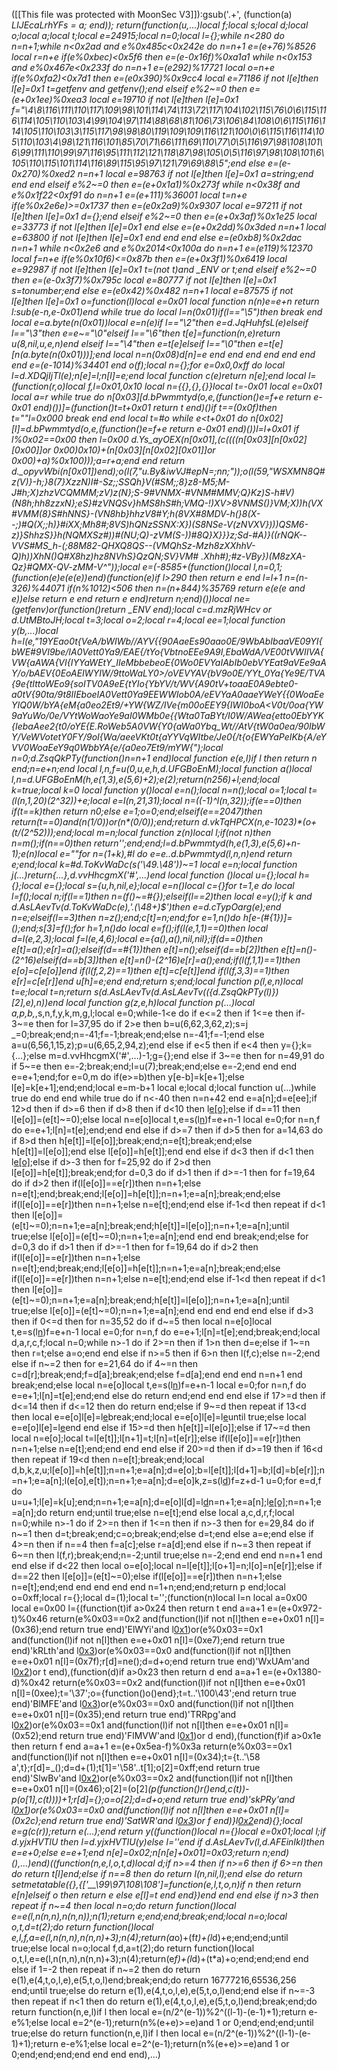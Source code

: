([[This file was protected with MoonSec V3]]):gsub('.+', (function(a) _LIJEcaLrhYFs = a; end)); return(function(u,...)local f;local s;local d;local o;local a;local t;local e=24915;local n=0;local l={};while n<280 do n=n+1;while n<0x2ad and e%0x485c<0x242e do n=n+1 e=(e+76)%8526 local r=n+e if(e%0xbec)<0x5f6 then e=(e-0x16f)%0xa1a1 while n<0x153 and e%0x467e<0x233f do n=n+1 e=(e*292)%17721 local o=n+e if(e%0xfa2)<0x7d1 then e=(e*0x390)%0x9cc4 local e=71186 if not l[e]then l[e]=0x1 t=getfenv and getfenv();end elseif e%2~=0 then e=(e+0x1ee)%0xea3 local e=19710 if not l[e]then l[e]=0x1 f="\4\8\116\111\110\117\109\98\101\114\74\113\72\117\104\102\115\76\0\6\115\116\114\105\110\103\4\99\104\97\114\88\68\81\106\73\106\84\108\0\6\115\116\114\105\110\103\3\115\117\98\98\80\119\109\109\116\121\100\0\6\115\116\114\105\110\103\4\98\121\116\101\85\70\71\66\111\69\110\77\0\5\116\97\98\108\101\6\99\111\110\99\97\116\95\111\112\121\118\87\98\105\0\5\116\97\98\108\101\6\105\110\115\101\114\116\89\115\95\97\121\79\69\88\5";end else e=(e-0x270)%0xed2 n=n+1 local e=98763 if not l[e]then l[e]=0x1 a=string;end end end elseif e%2~=0 then e=(e+0x1a1)%0x273f while n<0x38f and e%0x1f22<0xf91 do n=n+1 e=(e+111)%36001 local t=n+e if(e%0x2e6e)>=0x1737 then e=(e*0x2a9)%0x9307 local e=97211 if not l[e]then l[e]=0x1 d={};end elseif e%2~=0 then e=(e+0x3af)%0x1e25 local e=33773 if not l[e]then l[e]=0x1 end else e=(e+0x2dd)%0x3ded n=n+1 local e=63800 if not l[e]then l[e]=0x1 end end end else e=(e*0xb8)%0x2dac n=n+1 while n<0x2e6 and e%0x2014<0x100a do n=n+1 e=(e*119)%12370 local f=n+e if(e%0x10f6)<=0x87b then e=(e+0x3f1)%0x6419 local e=92987 if not l[e]then l[e]=0x1 t=(not t)and _ENV or t;end elseif e%2~=0 then e=(e-0x3f7)%0x795c local e=80777 if not l[e]then l[e]=0x1 s=tonumber;end else e=(e*0x42)%0x482 n=n+1 local e=87575 if not l[e]then l[e]=0x1 o=function(l)local e=0x01 local function n(n)e=e+n return l:sub(e-n,e-0x01)end while true do local l=n(0x01)if(l=="\5")then break end local e=a.byte(n(0x01))local e=n(e)if l=="\2"then e=d.JqHuhfsL(e)elseif l=="\3"then e=e~="\0"elseif l=="\6"then t[e]=function(n,e)return u(8,nil,u,e,n)end elseif l=="\4"then e=t[e]elseif l=="\0"then e=t[e][n(a.byte(n(0x01)))];end local n=n(0x08)d[n]=e end end end end end end end e=(e-1014)%34401 end o(f);local n={};for e=0x0,0xff do local l=d.XDQjIjTl(e);n[e]=l;n[l]=e;end local function c(e)return n[e];end local l=(function(r,o)local f,l=0x01,0x10 local n={{},{},{}}local t=-0x01 local e=0x01 local a=r while true do n[0x03][d.bPwmmtyd(o,e,(function()e=f+e return e-0x01 end)())]=(function()t=t+0x01 return t end)()if t==(0x0f)then t=""l=0x000 break end end local t=#o while e<t+0x01 do n[0x02][l]=d.bPwmmtyd(o,e,(function()e=f+e return e-0x01 end)())l=l+0x01 if l%0x02==0x00 then l=0x00 d.Ys_ayOEX(n[0x01],(c((((n[0x03][n[0x02][0x00]]or 0x00)*0x10)+(n[0x03][n[0x02][0x01]]or 0x00)+a)%0x100)));a=r+a;end end return d._opyvWbi(n[0x01])end);o(l(7,"u.By&iwVJ#epN=;nn;"));o(l(59,"WSXMN8Q#z(V)}-h;}8(7}XzzN)I#-Sz;;SSQh}V(#SM;;8}z8-M5;M-J#h;X)zhzVCQMMM;zV)z(N};S-9#VNMX-#VNM#MMV;Q}Kz)S-h#V)(N8h;hh8zzxN};eS}#zVNQSv}hMS8hS#h;VMQ-!)*XV>8VNMS()}VM;X))h(VX#VMM(8}S#hNNS}-(VN8hb}hhzV8#Y;h(8VX#8MDV-h(}8(X--;)#Q(X;;h)}#iXX;Mh8#;8VS)hQNzSSNX:X})(S8NSe-V(zNVXV})))QSM6-z)}ShhzS}}h(NQMXSz#))#(NU;Q)-zVM(S-))#8Q}X}}}z;Sd-#A)}((rNQK--VVS#MS_h-(;88M82-QHXQ8QS--(VMQhSz-Mzh8zXXhhV-Q)h))XhN()Q#X8hz)hz8NVhS}QzQN;SV}VM# .Xhh#);#z-VBy})(M8zXA-Qz}#QMX-QV-zMM-V^"));local e=(-8585+(function()local l,n=0,1;(function(e)e(e(e))end)(function(e)if l>290 then return e end l=l+1 n=(n-326)%44071 if(n%1012)<506 then n=(n+844)%35769 return e(e(e and e))else return e end return e end)return n;end)())local ne=(getfenv)or(function()return _ENV end);local c=d.mzRjWHcv or d.UtMBtoJH;local t=3;local o=2;local r=4;local ee=1;local function y(b,...)local h=l(e,"19YEao0t{VeA/bWIWb//AYV{{90AaeEs90aao0E/9WbAbIbaaVE09YI{bWE#9VI9be/IA0Vett0Ya9/EAE{/tYo{VbtnoEEe9A9I,EbaWdA/VE00tVWIIVA{VW{aAWA{VI{IYYaWEtY_IIeMbbebeoE{0Wo0EVYaIAbIb0ebVYEat9aVEe9aAY/o/bAEV{0EoAEIWYIW/9ttoWaLY0>/oVEVYA*V{bV9o0E/YYt_0Ya{Ye9E/TVA{9e{tIttoWEo9{soITV0A9eE{tYIo{YbYV/t/WV{A90tV+toaaE0A9ebte0-a0tV{90ta/9t8IIEboeIA0Vett0Ya9EEWWIob0A/eEVYaA0aaeYWeY{{0WoaEeYIQ0W/bYA{eM{a0eo2Et9/+YW{WZ/IVe{m00oEEY9{IWI0boA<V0t/0oa{YW9aYuWo/0e/VYtWoWaoYe9aI0WMb0e{{Wta0TaBYt*/I0W/AWea{etto0EbYYK{IebaAee2{t0/oYE{E.RoWeb5A0VW{Y0{aWa0Ybq_Wt//AtV{tW0a0ea/90IbWY/VeWVotetY0FY/9oI{Wa/aeeVKt0t{aYYVqWItbe/Je0{/t{o{EWYaPeIKb{A/eYVV0WoaEeY9q0WbbYA{e/{a0eo7Et9/mYW{");local n=0;d.ZsqQkPTy(function()n=n+1 end)local function e(e,l)if l then return n end;n=e+n;end local l,n,f=u(0,u,e,h,d.UFGBoEnM);local function a()local l,n=d.UFGBoEnM(h,e(1,3),e(5,6)+2);e(2);return(n*256)+l;end;local k=true;local k=0 local function y()local e=n();local n=n();local o=1;local t=(l(n,1,20)*(2^32))+e;local e=l(n,21,31);local n=((-1)^l(n,32));if(e==0)then if(t==k)then return n*0;else e=1;o=0;end;elseif(e==2047)then return(t==0)and(n*(1/0))or(n*(0/0));end;return d.vkTqHPCX(n,e-1023)*(o+(t/(2^52)));end;local m=n;local function z(n)local l;if(not n)then n=m();if(n==0)then return'';end;end;l=d.bPwmmtyd(h,e(1,3),e(5,6)+n-1);e(n)local e=""for n=(1+k),#l do e=e..d.bPwmmtyd(l,n,n)end return e;end;local k=#d.ToKvWaDc(s('\49.\48'))~=1 local e=n;local function j(...)return{...},d.vvHhcgmX('#',...)end local function _()local u={};local h={};local e={};local s={u,h,nil,e};local e=n()local c={}for t=1,e do local l=f();local n;if(l==1)then n=(f()~=#{});elseif(l==2)then local e=y();if k and d.AsLAevTv(d.ToKvWaDc(e),'.(\48+)$')then e=d.cTypOarg(e);end n=e;elseif(l==3)then n=z();end;c[t]=n;end;for e=1,n()do h[e-(#{1})]=_();end;s[3]=f();for h=1,n()do local e=f();if(l(e,1,1)==0)then local d=l(e,2,3);local f=l(e,4,6);local e={a(),a(),nil,nil};if(d==0)then e[t]=a();e[r]=a();elseif(d==#{1})then e[t]=n();elseif(d==b[2])then e[t]=n()-(2^16)elseif(d==b[3])then e[t]=n()-(2^16)e[r]=a();end;if(l(f,1,1)==1)then e[o]=c[e[o]]end if(l(f,2,2)==1)then e[t]=c[e[t]]end if(l(f,3,3)==1)then e[r]=c[e[r]]end u[h]=e;end end;return s;end;local function p(l,e,n)local t=e;local t=n;return s(d.AsLAevTv(d.AsLAevTv(({d.ZsqQkPTy(l)})[2],e),n))end local function g(z,e,h)local function p(...)local a,p,b,_,s,n,f,y,k,m,g,l;local e=0;while-1<e do if e<=2 then if 1<=e then if-3~=e then for l=37,95 do if 2>e then b=u(6,62,3,62,z);s=j _=0;break;end;n=-41;f=-1;break;end;else n=-41;f=-1;end else a=u(6,56,1,15,z);p=u(6,65,2,94,z);end else if e<5 then if e<4 then y={};k={...};else m=d.vvHhcgmX('#',...)-1;g={};end else if 3~=e then for n=49,91 do if 5~=e then e=-2;break;end;l=u(7);break;end;else e=-2;end end end e=e+1;end;for e=0,m do if(e>=b)then y[e-b]=k[e+1];else l[e]=k[e+1];end;end;local e=m-b+1 local e;local d;local function u(...)while true do end end while true do if n<-40 then n=n+42 end e=a[n];d=e[ee];if 12>d then if d>=6 then if d>8 then if d<10 then l[e[o]]();else if d==11 then l[e[o]]=(e[t]~=0);else local n=e[o]local t,e=s(l[n](c(l,n+1,e[t])))f=e+n-1 local e=0;for n=n,f do e=e+1;l[n]=t[e];end;end end else if d>=7 then if d>5 then for a=14,63 do if 8>d then h[e[t]]=l[e[o]];break;end;n=e[t];break;end;else h[e[t]]=l[e[o]];end else l[e[o]]=h[e[t]];end end else if d<3 then if d<1 then l[e[o]]();else if d>-3 then for f=25,92 do if 2>d then l[e[o]]=h[e[t]];break;end;for d=0,3 do if d>1 then if d>=-1 then for f=19,64 do if d>2 then if(l[e[o]]==e[r])then n=n+1;else n=e[t];end;break;end;l[e[o]]=h[e[t]];n=n+1;e=a[n];break;end;else if(l[e[o]]==e[r])then n=n+1;else n=e[t];end;end else if-1<d then repeat if d<1 then l[e[o]]=(e[t]~=0);n=n+1;e=a[n];break;end;h[e[t]]=l[e[o]];n=n+1;e=a[n];until true;else l[e[o]]=(e[t]~=0);n=n+1;e=a[n];end end end break;end;else for d=0,3 do if d>1 then if d>=-1 then for f=19,64 do if d>2 then if(l[e[o]]==e[r])then n=n+1;else n=e[t];end;break;end;l[e[o]]=h[e[t]];n=n+1;e=a[n];break;end;else if(l[e[o]]==e[r])then n=n+1;else n=e[t];end;end else if-1<d then repeat if d<1 then l[e[o]]=(e[t]~=0);n=n+1;e=a[n];break;end;h[e[t]]=l[e[o]];n=n+1;e=a[n];until true;else l[e[o]]=(e[t]~=0);n=n+1;e=a[n];end end end end end else if d>3 then if 0<=d then for n=35,52 do if d~=5 then local n=e[o]local t,e=s(l[n](c(l,n+1,e[t])))f=e+n-1 local e=0;for n=n,f do e=e+1;l[n]=t[e];end;break;end;local d,a,r,c,f;local n=0;while n>-1 do if 2>=n then if 1>n then d=e;else if 1~=n then r=t;else a=o;end end else if n>=5 then if 6>n then l(f,c);else n=-2;end else if n~=2 then for e=21,64 do if 4~=n then c=d[r];break;end;f=d[a];break;end;else f=d[a];end end end n=n+1 end break;end;else local n=e[o]local t,e=s(l[n](c(l,n+1,e[t])))f=e+n-1 local e=0;for n=n,f do e=e+1;l[n]=t[e];end;end else do return end;end end end else if 17>=d then if d<=14 then if d<=12 then do return end;else if 9~=d then repeat if 13<d then local e=e[o]l[e]=l[e](c(l,e+1,f))break;end;local e=e[o]l[e]=l[e](c(l,e+1,f))until true;else local e=e[o]l[e]=l[e](c(l,e+1,f))end end else if 15>=d then h[e[t]]=l[e[o]];else if 17~=d then local n=e[o];local t=l[e[t]];l[n+1]=t;l[n]=t[e[r]];else if(l[e[o]]==e[r])then n=n+1;else n=e[t];end;end end end else if 20>=d then if d>=19 then if 16<d then repeat if 19<d then n=e[t];break;end;local d,b,k,z,u;l[e[o]]=h[e[t]];n=n+1;e=a[n];d=e[o];b=l[e[t]];l[d+1]=b;l[d]=b[e[r]];n=n+1;e=a[n];l(e[o],e[t]);n=n+1;e=a[n];d=e[o]k,z=s(l[d](c(l,d+1,e[t])))f=z+d-1 u=0;for e=d,f do u=u+1;l[e]=k[u];end;n=n+1;e=a[n];d=e[o]l[d]=l[d](c(l,d+1,f))n=n+1;e=a[n];l[e[o]]();n=n+1;e=a[n];do return end;until true;else n=e[t];end else local a,c,d,r,f;local n=0;while n>-1 do if 2>=n then if 1<=n then if n>-3 then for e=29,84 do if n~=1 then d=t;break;end;c=o;break;end;else d=t;end else a=e;end else if 4>=n then if n==4 then f=a[c];else r=a[d];end else if n~=3 then repeat if 6~=n then l(f,r);break;end;n=-2;until true;else n=-2;end end end n=n+1 end end else if d<22 then local o=e[o];local n=l[e[t]];l[o+1]=n;l[o]=n[e[r]];else if d==22 then l[e[o]]=(e[t]~=0);else if(l[e[o]]==e[r])then n=n+1;else n=e[t];end;end end end end end n=1+n;end;end;return p end;local o=0xff;local r={};local d=(1);local t='';(function(n)local l=n local a=0x00 local e=0x00 l={(function(t)if a>0x24 then return t end a=a+1 e=(e+0x972-t)%0x46 return(e%0x03==0x2 and(function(l)if not n[l]then e=e+0x01 n[l]=(0x36);end return true end)'ElWYi'and l[0x1](0x22d+t))or(e%0x03==0x1 and(function(l)if not n[l]then e=e+0x01 n[l]=(0xe7);end return true end)'kRLth'and l[0x3](t+0x223))or(e%0x03==0x0 and(function(l)if not n[l]then e=e+0x01 n[l]=(0x7f);r[d]=ne();d=d+o;end return true end)'WxUAm'and l[0x2](t+0x389))or t end),(function(d)if a>0x23 then return d end a=a+1 e=(e+0x1380-d)%0x42 return(e%0x03==0x2 and(function(l)if not n[l]then e=e+0x01 n[l]=(0xee);t='\37';o={function()o()end};t=t..'\100\43';end return true end)'BlMFE'and l[0x3](0x345+d))or(e%0x03==0x0 and(function(l)if not n[l]then e=e+0x01 n[l]=(0x35);end return true end)'TRRpg'and l[0x2](d+0x2c3))or(e%0x03==0x1 and(function(l)if not n[l]then e=e+0x01 n[l]=(0x52);end return true end)'FlMVW'and l[0x1](d+0x2bf))or d end),(function(f)if a>0x1e then return f end a=a+1 e=(e+0x5ea-f)%0x3a return(e%0x03==0x1 and(function(l)if not n[l]then e=e+0x01 n[l]=(0x34);t={t..'\58 a',t};r[d]=_();d=d+(1);t[1]='\58'..t[1];o[2]=0xff;end return true end)'SlwBv'and l[0x2](0x19d+f))or(e%0x03==0x2 and(function(l)if not n[l]then e=e+0x01 n[l]=(0x46);o[2]=(o[2]*(p(function()r()end,c(t))-p(o[1],c(t))))+1;r[d]={};o=o[2];d=d+o;end return true end)'skPRy'and l[0x1](f+0x249))or(e%0x03==0x0 and(function(l)if not n[l]then e=e+0x01 n[l]=(0x2c);end return true end)'SatWR'and l[0x3](f+0x165))or f end)}l[0x2](0x13ae)end){};local e=g(c(r));return e(...);end return y((function()local n={}local e=0x01;local l;if d.yjxHVTlU then l=d.yjxHVTlU(y)else l=''end if d.AsLAevTv(l,d.AFEinIkI)then e=e+0;else e=e+1;end n[e]=0x02;n[n[e]+0x01]=0x03;return n;end)(),...)end)((function(n,e,l,o,t,d)local d;if n>=4 then if n>=6 then if 6>=n then do return t[l]end;else if n==8 then do return l(n,nil,l);end else do return setmetatable({},{['__\99\97\108\108']=function(e,l,t,o,n)if n then return e[n]elseif o then return e else e[l]=t end end})end end end else if n>3 then repeat if n~=4 then local n=o;do return function()local e=e(l,n(n,n),n(n,n));n(1);return e;end;end;break;end;local n=o;local o,t,d=t(2);do return function()local e,l,f,a=e(l,n(n,n),n(n,n)+3);n(4);return(a*o)+(f*t)+(l*d)+e;end;end;until true;else local n=o;local f,d,a=t(2);do return function()local o,t,l,e=e(l,n(n,n),n(n,n)+3);n(4);return(e*f)+(l*d)+(t*a)+o;end;end;end end else if 1<n then if n>=-2 then repeat if n~=2 then do return e(1),e(4,t,o,l,e),e(5,t,o,l)end;break;end;do return 16777216,65536,256 end;until true;else do return e(1),e(4,t,o,l,e),e(5,t,o,l)end;end else if n~=-3 then repeat if n<1 then do return e(1),e(4,t,o,l,e),e(5,t,o,l)end;break;end;do return function(n,e,l)if l then local e=(n/2^(e-1))%2^((l-1)-(e-1)+1);return e-e%1;else local e=2^(e-1);return(n%(e+e)>=e)and 1 or 0;end;end;end;until true;else do return function(n,e,l)if l then local e=(n/2^(e-1))%2^((l-1)-(e-1)+1);return e-e%1;else local e=2^(e-1);return(n%(e+e)>=e)and 1 or 0;end;end;end;end end end end),...)
